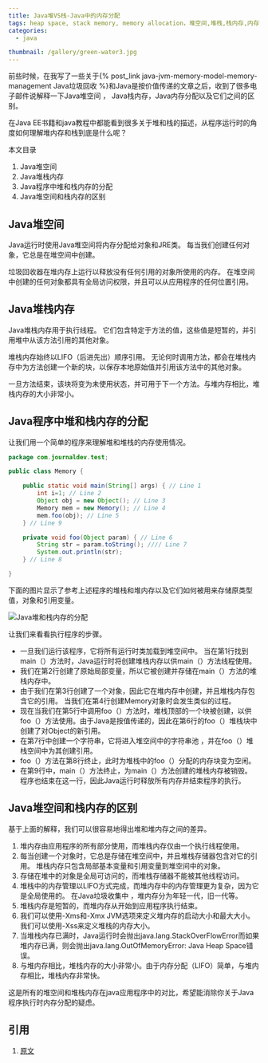 ```yaml
---
title: Java堆VS栈-Java中的内存分配
tags: heap space, stack memory, memory allocation，堆空间,堆栈,栈内存,内存分配
categories: 
  - java

thumbnail: /gallery/green-water3.jpg
---
```

前些时候，在我写了一些关于{% post_link java-jvm-memory-model-memory-management Java垃圾回收 %}和Java是按价值传递的文章之后，收到了很多电子邮件说解释一下Java堆空间 ， Java栈内存，Java内存分配以及它们之间的区别。
<!-- more -->
在Java EE书籍和java教程中都能看到很多关于堆和栈的描述，从程序运行时的角度如何理解堆内存和栈到底是什么呢？

本文目录
1. Java堆空间
2. Java堆栈内存
3. Java程序中堆和栈内存的分配
4. Java堆空间和栈内存的区别

## Java堆空间

Java运行时使用Java堆空间将内存分配给对象和JRE类。 每当我们创建任何对象，它总是在堆空间中创建。

垃圾回收器在堆内存上运行以释放没有任何引用的对象所使用的内存。 在堆空间中创建的任何对象都具有全局访问权限，并且可以从应用程序的任何位置引用。

## Java堆栈内存

Java堆栈内存用于执行线程。 它们包含特定于方法的值，这些值是短暂的，并引用堆中从该方法引用的其他对象。

堆栈内存始终以LIFO（后进先出）顺序引用。 无论何时调用方法，都会在堆栈内存中为方法创建一个新的块，以保存本地原始值并引用该方法中的其他对象。

一旦方法结束，该块将变为未使用状态，并可用于下一个方法。与堆内存相比，堆栈内存的大小非常小。

## Java程序中堆和栈内存的分配

让我们用一个简单的程序来理解堆和堆栈的内存使用情况。

```java
package com.journaldev.test;

public class Memory {

	public static void main(String[] args) { // Line 1
		int i=1; // Line 2
		Object obj = new Object(); // Line 3
		Memory mem = new Memory(); // Line 4
		mem.foo(obj); // Line 5
	} // Line 9

	private void foo(Object param) { // Line 6
		String str = param.toString(); //// Line 7
		System.out.println(str);
	} // Line 8

}
```

下面的图片显示了参考上述程序的堆栈和堆内存以及它们如何被用来存储原类型值，对象和引用变量。

![Java堆和栈内存的分配](/gallery/Java-Heap-Stack-Memory.png "Java堆和栈内存的分配")

让我们来看看执行程序的步骤。

* 一旦我们运行该程序，它将所有运行时类加载到堆空间中。 当在第1行找到main（）方法时，Java运行时将创建堆栈内存以供main（）方法线程使用。
* 我们在第2行创建了原始局部变量，所以它被创建并存储在main（）方法的堆栈内存中。
* 由于我们在第3行创建了一个对象，因此它在堆内存中创建，并且堆栈内存包含它的引用。 当我们在第4行创建Memory对象时会发生类似的过程。
* 现在当我们在第5行中调用foo（）方法时，堆栈顶部的一个块被创建，以供foo（）方法使用。由于Java是按值传递的，因此在第6行的foo（）堆栈块中创建了对Object的新引用。
* 在第7行中创建一个字符串，它将进入堆空间中的字符串池 ，并在foo（）堆栈空间中为其创建引用。
* foo（）方法在第8行终止，此时为堆栈中的foo（）分配的内存块变为空闲。
* 在第9行中，main（）方法终止，为main（）方法创建的堆栈内存被销毁。 程序也结束在这一行，因此Java运行时释放所有内存并结束程序的执行。

## Java堆空间和栈内存的区别

基于上面的解释，我们可以很容易地得出堆和堆内存之间的差异。

1. 堆内存由应用程序的所有部分使用，而堆栈内存仅由一个执行线程使用。
2. 每当创建一个对象时，它总是存储在堆空间中，并且堆栈存储器包含对它的引用。 堆栈内存只包含局部基本变量和引用变量到堆空间中的对象。
3. 存储在堆中的对象是全局可访问的，而堆栈存储器不能被其他线程访问。
4. 堆栈中的内存管理以LIFO方式完成，而堆内存中的内存管理更为复杂，因为它是全局使用的。 在Java垃圾收集中 ，堆内存分为年轻一代，旧一代等。
5. 堆栈内存是短暂的，而堆内存从开始到应用程序执行结束。
6. 我们可以使用-Xms和-Xmx JVM选项来定义堆内存的启动大小和最大大小。 我们可以使用-Xss来定义堆栈的内存大小。
7. 当堆栈内存已满时，Java运行时会抛出java.lang.StackOverFlowError而如果堆内存已满，则会抛出java.lang.OutOfMemoryError: Java Heap Space错误。
8. 与堆内存相比，堆栈内存的大小非常小。由于内存分配（LIFO）简单，与堆内存相比，堆栈内存非常快。

这是所有的堆空间和堆栈内存在java应用程序中的对比，希望能消除你关于Java程序执行时内存分配的疑虑。

## 引用

1. [原文](https://www.journaldev.com/4098/java-heap-space-vs-stack-memory)